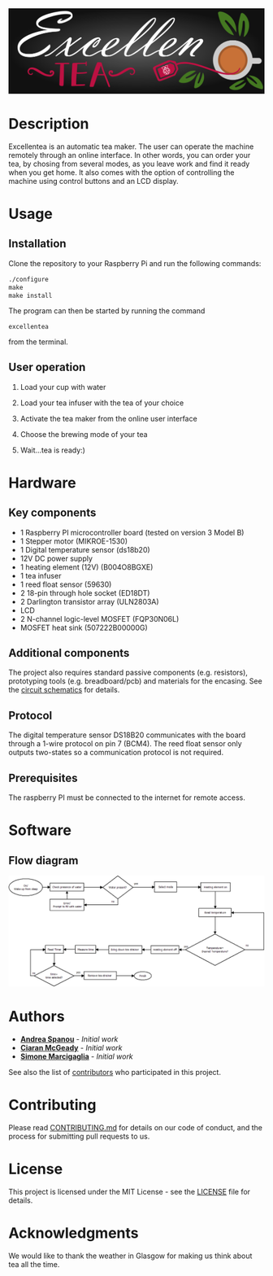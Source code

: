 <img src="https://github.com/GlasgowTeam3RTEP/ExcellenTea/blob/master/Images/Banner_Github.png" alt="Excellentea" width="1200">

# Description

Excellentea is an automatic tea maker. The user can operate the machine remotely through an online interface. 
In other words, you can order your tea, by chosing from several modes, as you leave work and find it ready when you get home. 
It also comes with the option of controlling the machine using control buttons and an LCD display.

# Usage

## Installation

Clone the repository to your Raspberry Pi and run the following commands:

```
./configure
make
make install
```
The program can then be started by running the command

```
excellentea
```
from the terminal.


## User operation
[//]: # (instruct other people on how to use your project after they’ve installed it)

1. Load your cup with water

2. Load your tea infuser with the tea of your choice

3. Activate the tea maker from the online user interface

4. Choose the brewing mode of your tea

5. Wait...tea is ready:)


# Hardware

## Key components

- 1 Raspberry PI microcontroller board (tested on version 3 Model B)
- 1 Stepper motor (MIKROE-1530)
- 1 Digital temperature sensor (ds18b20)
- 12V DC power supply 
- 1 heating element (12V) (B004O8BGXE)
- 1 tea infuser 
- 1 reed float sensor (59630)
- 2 18-pin through hole socket (ED18DT)
- 2 Darlington transistor array (ULN2803A)
- LCD
- 2 N-channel logic-level MOSFET (FQP30N06L)
- MOSFET heat sink (507222B00000G)

## Additional components
The project also requires standard passive components (e.g. resistors), prototyping tools (e.g. breadboard/pcb) and materials for the encasing. See the [circuit schematics](Main.sch) for details. 

## Protocol

The digital temperature sensor DS18B20 communicates with the board through a 1-wire protocol on pin 7 (BCM4). The reed float sensor only outputs two-states so a communication protocol is not required. 

## Prerequisites

The raspberry PI must be connected to the internet for remote access.

# Software

## Flow diagram

![Flow Diagram](https://github.com/GlasgowTeam3RTEP/ExcellenTea/blob/master/Images/Program_flow.png "Flow diagram of the tea maker")

# Authors

* [**Andrea Spanou**](https://github.com/andreaspanou) - *Initial work* 
* [**Ciaran McGeady**](https://github.com/CiaranAnthony) - *Initial work*
* [**Simone Marcigaglia**](https://github.com/SimoneMarcigaglia) - *Initial work*

See also the list of [contributors](https://github.com/GlasgowTeam3RTEP/ExcellenTea/contributors) who participated in this project.

# Contributing

Please read [CONTRIBUTING.md](CONTRIBUTING.md) for details on our code of conduct, and the process for submitting pull requests to us.

# License

This project is licensed under the MIT License - see the [LICENSE](LICENSE) file for details.

# Acknowledgments

We would like to thank the weather in Glasgow for making us think about tea all the time.
